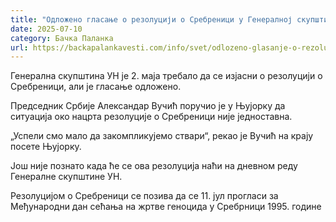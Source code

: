 ```yaml
---
title: "Одложено гласање о резолуцији о Сребреници у Генералној скупштини УН"
date: 2025-07-10
category: Бачка Паланка
url: https://backapalankavesti.com/info/svet/odlozeno-glasanje-o-rezoluciji-o-srebrenici-u-generalnoj-skupstini-un/
---
```


Генерална скупштина УН је 2. маја требало да се изјасни о резолуцији о Сребреници, али је гласање одложено.

Председник Србије Александар Вучић поручио је у Њујорку да ситуација око нацрта резолуције о Сребреници није једноставна.

„Успели смо мало да закомпликујемо ствари“, рекао је Вучић на крају посете Њујорку.

Још није познато када ће се ова резолуција наћи на дневном реду Генералне скупштине УН.

Резолуцијом о Сребреници се позива да се 11. јул прогласи за Међународни дан сећања на жртве геноцида у Сребрници 1995. године
